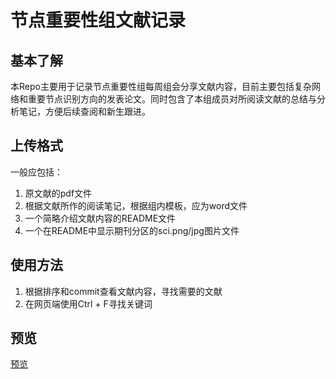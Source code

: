 # 节点重要性组文献记录

## 基本了解

本Repo主要用于记录节点重要性组每周组会分享文献内容，目前主要包括复杂网络和重要节点识别方向的发表论文。同时包含了本组成员对所阅读文献的总结与分析笔记，方便后续查阅和新生跟进。

## 上传格式

一般应包括：

1. 原文献的pdf文件
2. 根据文献所作的阅读笔记，根据组内模板，应为word文件
3. 一个简略介绍文献内容的README文件
4. 一个在README中显示期刊分区的sci.png/jpg图片文件

## 使用方法

1. 根据排序和commit查看文献内容，寻找需要的文献
2. 在网页端使用Ctrl + F寻找关键词


## 预览

[预览](https://simingchen.github.io/pdfReader/pdf/viewer.html?file=https://github.com/CUC-Group/Thesis-Record/blob/main/002-用于识别复杂网络中节点重要性的广义力学模型/用于识别复杂网络中节点重要性的广义力学模型.pdf)
